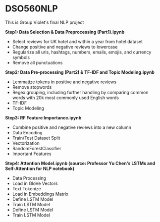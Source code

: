 # DSO560NLP
This is Group Violet's final NLP project

**Step1: Data Selection & Data Preprocessing (Part1).ipynb**
- Select reviews for UK hotel and within a year from hotel dataset
- Change positive and negative reviews to lowercase
- Regularize all urls, hashtags, numbers, emails, emojis, and currency symbols
- Remove all punctuations

**Step2: Data Pre-processing (Part2) & TF-IDF and Topic Modeling.ipynb**
- Lemmatize tokens in positive and negative reviews 
- Remove stopwords
- Regex grouping, including further handling by comparing common words with 20k most commonly used English words
- TF-IDF
- Topic Modeling 


**Step3: RF Feature Importance.ipynb**
- Combine positive and negative reviews into a new column
- Data Encoding
- Train/Test Dataset Split
- Vectorization
- RandomForestClassifier
- Important Features

**Step4: Attention Model.ipynb
(source: Professor Yu Chen's LSTMs and Self-Attention for NLP notebook)**
- Data Processing
- Load in GloVe Vectors
- Text Tokenize
- Load in Embeddings Matrix
- Define LSTM Model
- Train LSTM Model
- Define LSTM Model
- Train LSTM Model
